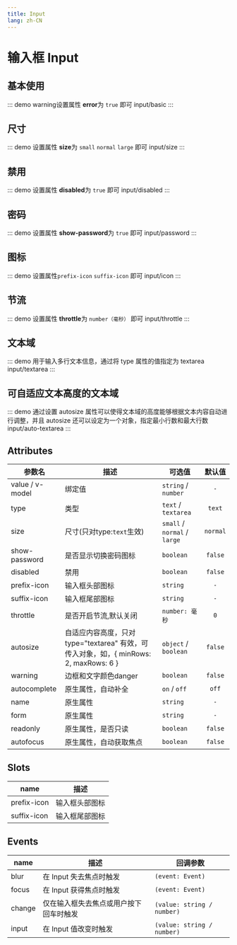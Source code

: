 ```yaml
---
title: Input
lang: zh-CN
---
```


# 输入框 Input

## 基本使用

::: demo  warning设置属性 **error**为 `true` 即可
input/basic
:::

## 尺寸

::: demo  设置属性 **size**为 `small` `normal` `large` 即可
input/size
:::



## 禁用

::: demo 设置属性 **disabled**为 `true` 即可
input/disabled
:::



## 密码
::: demo 设置属性 **show-password**为 `true` 即可
input/password
:::


## 图标 
::: demo 设置属性`prefix-icon` `suffix-icon` 即可
input/icon
:::

## 节流 
::: demo 设置属性 **throttle**为 `number（毫秒）` 即可 
input/throttle
:::


## 文本域
::: demo 用于输入多行文本信息，通过将 type 属性的值指定为 textarea
input/textarea
:::

## 可自适应文本高度的文本域 
::: demo 通过设置 autosize 属性可以使得文本域的高度能够根据文本内容自动进行调整，并且 autosize 还可以设定为一个对象，指定最小行数和最大行数
input/auto-textarea
:::


## Attributes
|参数名|描述|可选值|默认值|
|---|---|---|:---:|
|value / v-model|绑定值|`string` / `number`|`-`|
|type|类型|`text` / `textarea`|`text`|
|size|尺寸(只对type:`text`生效)|`small` / `normal` / `large`|`normal`|
|show-password|是否显示切换密码图标|`boolean`|`false`|
|disabled|禁用|`boolean`|`false`|
|prefix-icon|输入框头部图标|`string`|`-`|
|suffix-icon|输入框尾部图标|`string`|`-`|
|throttle|是否开启节流,默认关闭|`number: 毫秒`|`0`|
|autosize|自适应内容高度，只对 type="textarea" 有效，可传入对象，如，\{ minRows: 2, maxRows: 6 \}|`object` / `boolean`|`false`|
|warning|边框和文字颜色danger|`boolean`|`false`|
|autocomplete|原生属性，自动补全|`on` / `off`|`off`|
|name|原生属性|`string`|`-`|
|form|原生属性|`string`|`-`|
|readonly|原生属性，是否只读|`boolean`|`false`|
|autofocus|原生属性，自动获取焦点|`boolean`|`false`|




## Slots
|name|描述|
|---|---|
|prefix-icon|输入框头部图标|
|suffix-icon|输入框尾部图标|


## Events
|name|描述|回调参数|
|---|---|---|
|blur|在 Input 失去焦点时触发|`(event: Event)`|
|focus|在 Input 获得焦点时触发|`(event: Event)`|
|change|仅在输入框失去焦点或用户按下回车时触发|`(value: string / number)`|
|input|在 Input 值改变时触发|`(value: string / number)`|




